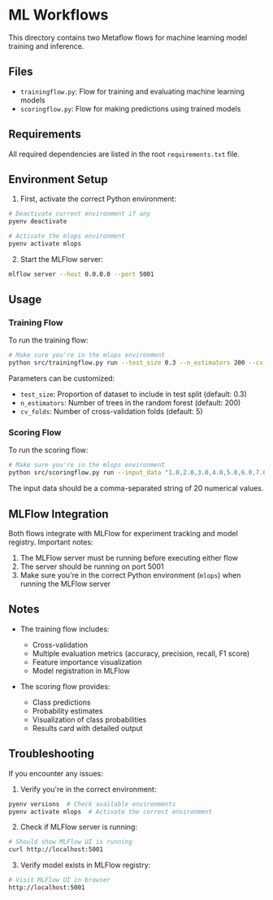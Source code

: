 # ML Workflows

This directory contains two Metaflow flows for machine learning model training and inference.

## Files

- `trainingflow.py`: Flow for training and evaluating machine learning models
- `scoringflow.py`: Flow for making predictions using trained models

## Requirements

All required dependencies are listed in the root `requirements.txt` file.

## Environment Setup

1. First, activate the correct Python environment:
```bash
# Deactivate current environment if any
pyenv deactivate

# Activate the mlops environment
pyenv activate mlops
```

2. Start the MLFlow server:
```bash
mlflow server --host 0.0.0.0 --port 5001
```

## Usage

### Training Flow

To run the training flow:

```bash
# Make sure you're in the mlops environment
python src/trainingflow.py run --test_size 0.3 --n_estimators 200 --cv_folds 5
```

Parameters can be customized:
- `test_size`: Proportion of dataset to include in test split (default: 0.3)
- `n_estimators`: Number of trees in the random forest (default: 200)
- `cv_folds`: Number of cross-validation folds (default: 5)

### Scoring Flow

To run the scoring flow:

```bash
# Make sure you're in the mlops environment
python src/scoringflow.py run --input_data "1.0,2.0,3.0,4.0,5.0,6.0,7.0,8.0,9.0,10.0,11.0,12.0,13.0,14.0,15.0,16.0,17.0,18.0,19.0,20.0"
```

The input data should be a comma-separated string of 20 numerical values.

## MLFlow Integration

Both flows integrate with MLFlow for experiment tracking and model registry. Important notes:

1. The MLFlow server must be running before executing either flow
2. The server should be running on port 5001
3. Make sure you're in the correct Python environment (`mlops`) when running the MLFlow server

## Notes

- The training flow includes:
  - Cross-validation
  - Multiple evaluation metrics (accuracy, precision, recall, F1 score)
  - Feature importance visualization
  - Model registration in MLFlow

- The scoring flow provides:
  - Class predictions
  - Probability estimates
  - Visualization of class probabilities
  - Results card with detailed output

## Troubleshooting

If you encounter any issues:

1. Verify you're in the correct environment:
```bash
pyenv versions  # Check available environments
pyenv activate mlops  # Activate the correct environment
```

2. Check if MLFlow server is running:
```bash
# Should show MLFlow UI is running
curl http://localhost:5001
```

3. Verify model exists in MLFlow registry:
```bash
# Visit MLFlow UI in browser
http://localhost:5001
```
